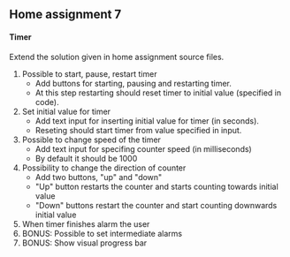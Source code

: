 ## Home assignment 7

#### Timer
Extend the solution given in home assignment source files.

1. Possible to start, pause, restart timer
	* Add buttons for starting, pausing and restarting timer.
	* At this step restarting should reset timer to initial value (specified in code).
2. Set initial value for timer
	* Add text input for inserting initial value for timer (in seconds).
	* Reseting should start timer from value specified in input.
3. Possible to change speed of the timer
	* Add text input for specifing counter speed (in milliseconds)
	* By default it should be 1000
4.	Possibility to change the direction of counter
	* Add two buttons, "up" and "down"
	* "Up" button restarts the counter and starts counting towards initial value
	* "Down" buttons restart the counter and start counting downwards initial value
5. When timer finishes alarm the user
6. BONUS: Possible to set intermediate alarms
7. BONUS: Show visual progress bar


<!--stackedit_data:
eyJoaXN0b3J5IjpbLTk5MjY4NDg5Ml19
-->